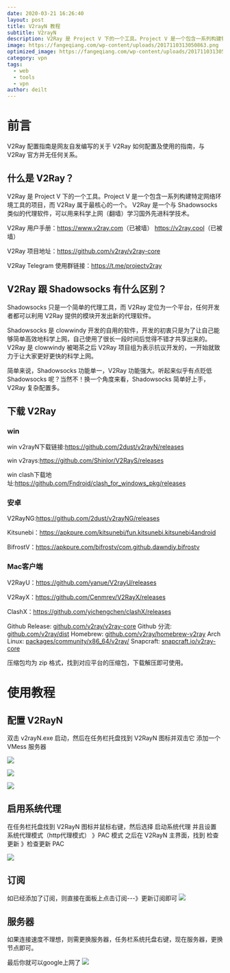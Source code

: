 ```yaml
---
date: 2020-03-21 16:26:40
layout: post
title: V2rayN 教程
subtitle: V2rayN
description: V2Ray 是 Project V 下的一个工具。Project V 是一个包含一系列构建特定网络环境工具的项目，而 V2Ray 属于最核心的一个。
image: https://fangeqiang.com/wp-content/uploads/2017110313050863.png
optimized_image: https://fangeqiang.com/wp-content/uploads/2017110313050863.png
category: vpn
tags:
  - web
  - tools
  - vpn
author: deilt
---
```


# 前言
V2Ray 配置指南是网友自发编写的关于 V2Ray 如何配置及使用的指南，与 V2Ray 官方并无任何关系。

## 什么是 V2Ray？
V2Ray 是 Project V 下的一个工具。Project V 是一个包含一系列构建特定网络环境工具的项目，而 V2Ray 属于最核心的一个。 V2Ray 是一个与 Shadowsocks 类似的代理软件，可以用来科学上网（翻墙）学习国外先进科学技术。

V2Ray 用户手册：<https://www.v2ray.com>（已被墙） <https://v2ray.cool>（已被墙）

V2Ray 项目地址：<https://github.com/v2ray/v2ray-core>

V2Ray Telegram 使用群链接：<https://t.me/projectv2ray>

## V2Ray 跟 Shadowsocks 有什么区别？
Shadowsocks 只是一个简单的代理工具，而 V2Ray 定位为一个平台，任何开发者都可以利用 V2Ray 提供的模块开发出新的代理软件。

Shadowsocks 是 clowwindy 开发的自用的软件，开发的初衷只是为了让自己能够简单高效地科学上网，自己使用了很长一段时间后觉得不错才共享出来的。V2Ray 是 clowwindy 被喝茶之后 V2Ray 项目组为表示抗议开发的，一开始就致力于让大家更好更快的科学上网。

简单来说，Shadowsocks 功能单一，V2Ray 功能强大。听起来似乎有点贬低 Shadowsocks 呢？当然不！换一个角度来看，Shadowsocks 简单好上手，V2Ray 复杂配置多。

## 下载 V2Ray

### win
win v2rayN下载链接:<https://github.com/2dust/v2rayN/releases>

win v2rays:<https://github.com/Shinlor/V2RayS/releases>

win clash下载地址:<https://github.com/Fndroid/clash_for_windows_pkg/releases>

### 安卓
V2RayNG:<https://github.com/2dust/v2rayNG/releases>  

Kitsunebi：<https://apkpure.com/kitsunebi/fun.kitsunebi.kitsunebi4android>  

BifrostV：<https://apkpure.com/bifrostv/com.github.dawndiy.bifrostv>   

### Mac客户端
V2RayU：<https://github.com/yanue/V2rayU/releases>

V2RayX：<https://github.com/Cenmrev/V2RayX/releases>

ClashX：<https://github.com/yichengchen/clashX/releases>


Github Release: [github.com/v2ray/v2ray-core](https://github.com/v2ray/v2ray-core/releases)
Github 分流: [github.com/v2ray/dist](https://github.com/v2ray/dist/)
Homebrew: [github.com/v2ray/homebrew-v2ray](https://github.com/v2ray/homebrew-v2ray)
Arch Linux: [packages/community/x86_64/v2ray/](https://www.archlinux.org/packages/community/x86_64/v2ray/)
Snapcraft: [snapcraft.io/v2ray-core](https://snapcraft.io/v2ray-core)

压缩包均为 zip 格式，找到对应平台的压缩包，下载解压即可使用。

 # 使用教程
 ## 配置 V2RayN

 双击 v2rayN.exe 启动，然后在任务栏托盘找到 V2RayN 图标并双击它
添加一个 VMess 服务器

![](https://i.loli.net/2020/03/21/oYvGAd1VkTSbNzF.jpg)

![](https://i.loli.net/2020/03/21/QLU1iH2mnfPVsbv.jpg)

![](https://i.loli.net/2020/03/21/eVX48TcdILvyagW.jpg)

## 启用系统代理
在任务栏托盘找到 V2RayN 图标并鼠标右键，然后选择 启动系统代理
并且设置 系统代理模式（http代理模式） 》PAC 模式
之后在 V2RayN 主界面，找到 检查更新 》检查更新 PAC

![](https://i.loli.net/2020/03/21/tkjgU2418PMyq9G.jpg)

## 订阅
如已经添加了订阅，则直接在面板上点击订阅---》更新订阅即可
![](https://i.loli.net/2020/03/21/zAVD1NicBdZyLWm.jpg)

## 服务器
如果连接速度不理想，则需更换服务器，任务栏系统托盘右键，现在服务器，更换节点即可。


最后你就可以google上网了
![](https://i.loli.net/2020/03/21/e9J54sS2kZGYhzW.jpg)